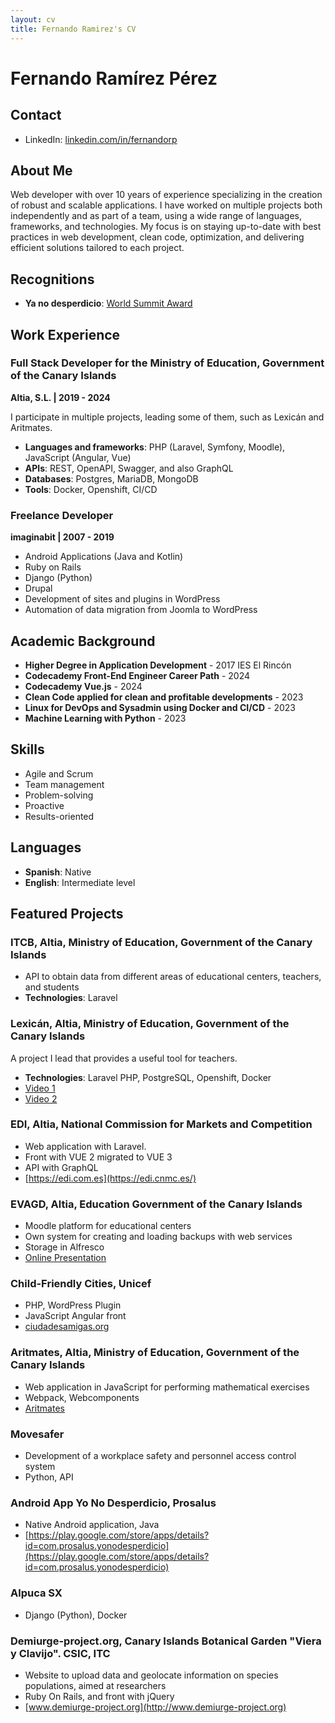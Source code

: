 ```yaml
---
layout: cv
title: Fernando Ramirez's CV
---
```

# Fernando Ramírez Pérez

## Contact
- LinkedIn: [linkedin.com/in/fernandorp](https://www.linkedin.com/in/fernandorp)

## About Me

Web developer with over 10 years of experience specializing in the creation of robust and scalable applications. I have worked on multiple projects both independently and as part of a team, using a wide range of languages, frameworks, and technologies. My focus is on staying up-to-date with best practices in web development, clean code, optimization, and delivering efficient solutions tailored to each project.

## Recognitions

- **Ya no desperdicio**: [World Summit Award](https://wsa-global.org/winner/yonodesperdicio-org/)

## Work Experience

### Full Stack Developer for the Ministry of Education, Government of the Canary Islands
**Altia, S.L. | 2019 - 2024**

I participate in multiple projects, leading some of them, such as Lexicán and Aritmates.

- **Languages and frameworks**: PHP (Laravel, Symfony, Moodle), JavaScript (Angular, Vue)
- **APIs**: REST, OpenAPI, Swagger, and also GraphQL
- **Databases**: Postgres, MariaDB, MongoDB
- **Tools**: Docker, Openshift, CI/CD

### Freelance Developer
**imaginabit | 2007 - 2019**

- Android Applications (Java and Kotlin)
- Ruby on Rails
- Django (Python)
- Drupal
- Development of sites and plugins in WordPress
- Automation of data migration from Joomla to WordPress

## Academic Background

- **Higher Degree in Application Development** - 2017
  IES El Rincón
- **Codecademy Front-End Engineer Career Path** - 2024
- **Codecademy Vue.js** - 2024
- **Clean Code applied for clean and profitable developments** - 2023
- **Linux for DevOps and Sysadmin using Docker and CI/CD** - 2023
- **Machine Learning with Python** - 2023

## Skills

- Agile and Scrum
- Team management
- Problem-solving
- Proactive
- Results-oriented

## Languages

- **Spanish**: Native
- **English**: Intermediate level

## Featured Projects

### ITCB, Altia, Ministry of Education, Government of the Canary Islands

- API to obtain data from different areas of educational centers, teachers, and students
- **Technologies**: Laravel

### Lexicán, Altia, Ministry of Education, Government of the Canary Islands

A project I lead that provides a useful tool for teachers.

- **Technologies**: Laravel PHP, PostgreSQL, Openshift, Docker
- [Video 1](#)
- [Video 2](#)


### EDI, Altia, National Commission for Markets and Competition

- Web application with Laravel.
- Front with VUE 2 migrated to VUE 3
- API with GraphQL
- [https://edi.com.es](https://edi.cnmc.es/)

### EVAGD, Altia, Education Government of the Canary Islands

- Moodle platform for educational centers
- Own system for creating and loading backups with web services
- Storage in Alfresco
- [Online Presentation](https://www3.gobiernodecanarias.org/medusa/mediateca/evagd/?attachment_id=729)

### Child-Friendly Cities, Unicef

- PHP, WordPress Plugin
- JavaScript Angular front
- [ciudadesamigas.org](https://ciudadesamigas.org)

### Aritmates, Altia, Ministry of Education, Government of the Canary Islands

- Web application in JavaScript for performing mathematical exercises
- Webpack, Webcomponents
- [Aritmates](https://www3.gobiernodecanarias.org/medusa/apps/aritmates/)

### Movesafer

- Development of a workplace safety and personnel access control system
- Python, API

### Android App Yo No Desperdicio, Prosalus

- Native Android application, Java
- [https://play.google.com/store/apps/details?id=com.prosalus.yonodesperdicio](https://play.google.com/store/apps/details?id=com.prosalus.yonodesperdicio)

### Alpuca SX

- Django (Python), Docker

### Demiurge-project.org, Canary Islands Botanical Garden "Viera y Clavijo". CSIC, ITC

- Website to upload data and geolocate information on species populations, aimed at researchers
- Ruby On Rails, and front with jQuery
- [www.demiurge-project.org](http://www.demiurge-project.org)



<!-- ### Footer

Last updated: November 2024 -->


